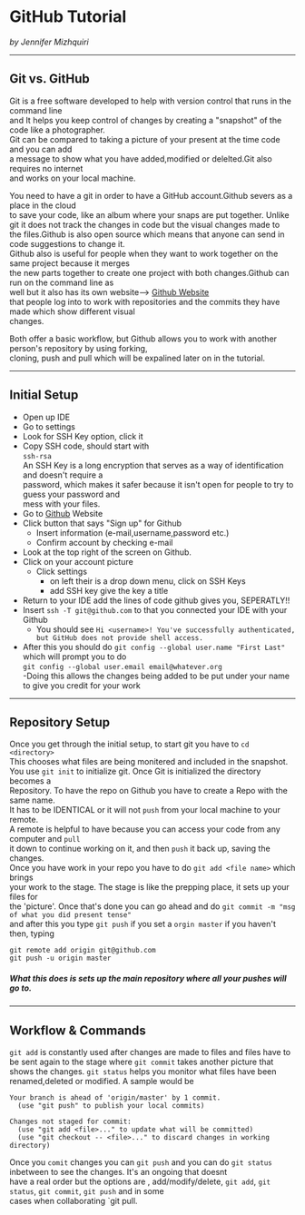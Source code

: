 # GitHub Tutorial

_by Jennifer Mizhquiri_

---
## Git vs. GitHub
Git is a free software developed to help with version control that runs in the command line   
and It helps you keep control of changes by creating a "snapshot" of the code like a photographer.  
Git can be compared to taking a picture of your present at the time code and you can add  
a message to show what you have added,modified or delelted.Git also requires no internet  
and works on your local machine.  
  
  You need to have a git in order to have a GitHub account.Github severs as a place in the cloud  
  to save your code, like an album where your snaps are put together. Unlike git it does not track the changes in code but the visual changes made to  
  the files.Github is also open source which means that anyone can send in code suggestions to change it.  
  Github also is useful for people when they want to work together on the same project because it merges  
  the new parts together to create one project with both changes.Github can run on the command line as   
  well but it also has its own website-->  [Github Website](http://github.com)  
  that people log into to work with repositories and the commits they have made which show
  different visual   
  changes.  
    
  Both offer a basic workflow, but Github allows you to work with another person's repository by using forking,  
  cloning, push and pull which will be expalined later on in the tutorial.
  
  
 


---
## Initial Setup
*  Open up IDE
*  Go to settings
*  Look for SSH Key option, click it  
  * Copy SSH code, should start with  
  `ssh-rsa`  
An SSH Key is a long encryption that serves as a way of identification and doesn't require a  
password, which makes it safer because it isn't open for people to try to guess your password and   
mess with your files.
* Go to [Github](Github.com) Website  
* Click button that says "Sign up" for Github  
  * Insert information (e-mail,username,password etc.)  
  * Confirm account by checking e-mail 
* Look at the top right of the screen on Github.
* Click on your account picture 
  * Click settings
    * on left their is a drop down menu, click on SSH Keys
    * add SSH key give the key a title
* Return to your IDE add the lines of code github gives you, SEPERATLY!!
* Insert `ssh -T git@github.com` to that you connected your IDE with your Github
  * You should see `Hi <username>! You've successfully authenticated, but GitHub does not provide shell access. ` 
* After this you should do `git config --global user.name "First Last" ` which will prompt you to do  
`git config --global user.email email@whatever.org`  
-Doing this allows the changes being added to be put under your name to give you credit for your work



---
## Repository Setup
Once you get through the initial setup, to start git you have to `cd <directory>`  
This chooses what files are being monitered and included in the snapshot.   
You use `git init` to initialize git. Once Git is initialized the directory becomes a   
Repository. To have the repo on Github you have to create a Repo with the same name.  
It has to be IDENTICAL or it will not `push` from your local machine to your remote.  
A remote is helpful to have because you can access your code from any computer and `pull`  
it down to continue working on it, and then `push` it back up, saving the changes.  
Once you have work in your repo you have to do `git add <file name>` which brings   
your work to the stage. The stage is like the prepping place, it sets up your files for  
the 'picture'. Once that's done you can go ahead and do `git commit -m "msg of what you did present tense"`  
and after this you type `git push` if you set a `orgin master` if you haven't then, typing 
```
git remote add origin git@github.com
git push -u origin master
```  
##### What this does is sets up the main repository where all your pushes will go to.
---
## Workflow & Commands 
`git add` is constantly used after changes are made to files and files have to be sent again to the stage
where `git commit` takes another picture that shows the changes.
`git status` helps you monitor what files have been renamed,deleted or modified.
A sample would be 
```
Your branch is ahead of 'origin/master' by 1 commit.
  (use "git push" to publish your local commits)

Changes not staged for commit:
  (use "git add <file>..." to update what will be committed)
  (use "git checkout -- <file>..." to discard changes in working directory)
```
Once you `comit` changes you can 
`git push` and you can do `git status` inbetween to see the changes. It's an ongoing that doesnt   
have a real order but the options are , add/modify/delete, `git add`, `git status`, `git commit`, `git push` and in some   
cases when collaborating `git pull. 


